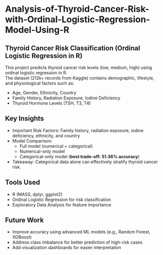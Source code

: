 # Analysis-of-Thyroid-Cancer-Risk-with-Ordinal-Logistic-Regression-Model-Using-R
## Thyroid Cancer Risk Classification (Ordinal Logistic Regression in R)

This project predicts thyroid cancer risk levels (low, medium, high) using ordinal logistic regression in R.  
The dataset (212k+ records from Kaggle) contains demographic, lifestyle, and physiological factors such as:

- Age, Gender, Ethnicity, Country  
- Family History, Radiation Exposure, Iodine Deficiency  
- Thyroid Hormone Levels (TSH, T3, T4)

## Key Insights
- Important Risk Factors: Family history, radiation exposure, iodine deficiency, ethnicity, and country  
- Model Comparison:
  - Full model (numerical + categorical)
  - Numerical-only model
  - Categorical-only model (**best trade-off: 51.36% accuracy**)
- Takeaway: Categorical data alone can effectively stratify thyroid cancer risk.

## Tools Used
- R (MASS, dplyr, ggplot2)
- Ordinal Logistic Regression for risk classification
- Exploratory Data Analysis for feature importance

## Future Work
- Improve accuracy using advanced ML models (e.g., Random Forest, XGBoost)
- Address class imbalance for better prediction of high-risk cases
- Add visualization dashboards for easier interpretation

